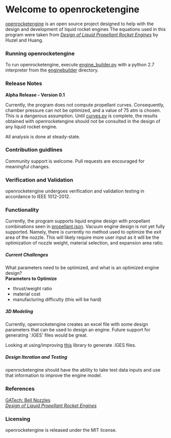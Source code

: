 # Welcome to openrocketengine

[openrocketengine](https://github.com/cmflannery/openrocketengine) is an open source project designed to help with the design and development of liquid rocket engines
The equations used in this program were taken from [_Design of Liquid Propellant Rocket Engines_](https://ntrs.nasa.gov/archive/nasa/casi.ntrs.nasa.gov/19710019929.pdf) by Huzel and Huang.

### Running openrocketengine
To run openrocketengine, execute [engine_builder.py](https://github.com/cmflannery/openrocketengine/engine_builder.py) with a python 2.7 interpreter from the [enginebuilder](https://github.com/cmflannery/openrocketengine/) directory.

### Release Notes
__Alpha Release - Version 0.1__

Currently, the program does not compute propellant curves. Consequently, chamber pressure can not be optimized, and a value of 75 atm is chosen. This is a dangerous assumption. Until [curves.py](https://github.com/cmflannery/openrocketengine/enginebuilder/performance/curves.py) is complete, the results obtained with openrocketengine should not be consulted in the design of any liquid rocket engine.

All analysis is done at steady-state.

### Contribution guidlines
Community support is welcome. Pull requests are encouraged for meaningful changes.

### Verification and Validation
openrocketengine undergoes verification and validation testing in accordance to IEEE 1012-2012.

### Functionality
Currently, the program supports liquid engine design with propellant combinations seen in [propellant.json](https://github.com/cmflannery/openrocketengine/enginebuilder/propellant.json).
Vacuum engine design is not yet fully supported. Namely, there is currently no method used to optimize the exit area of the nozzle. This will likely require more user input as it will be the optimization of nozzle weight, material selection, and expansion area ratio.

##### Current Challenges
What parameters need to be optimized, and what is an optimized engine design?
</br>
__Parameters to Optimize__
* thrust/weight ratio
* material cost
* manufacturing difficulty (this will be hard)

##### 3D Modeling
Currently, openrocketengine creates an excel file with some design parameters that can be used to design an engine. Future support for generating '.IGES' files would be great.

Looking at using/improving [this](https://pypi.python.org/pypi/pyIGES/0.0.27) library to generate .IGES files.

##### Design Iteration and Testing
openrocketengine should have the ability to take test data inputs and use that information to improve the engine model.

### References
[GATech: Bell Nozzles](http://soliton.ae.gatech.edu/people/jseitzma/classes/ae6450/bell_nozzle.pdf)
</br>
[_Design of Liquid Propellant Rocket Engines_](https://ntrs.nasa.gov/archive/nasa/casi.ntrs.nasa.gov/19710019929.pdf)

### Licensing
openrocketengine is released under the MIT license.
